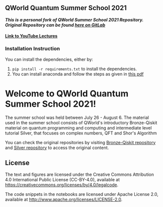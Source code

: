 ## QWorld Quantum Summer School 2021
***This is a personal fork of QWorld Summer School 2021 Repository.
Original Repository can be found [here on GitLab](https://gitlab.com/qworld/qeducation/qeducation-coordinators/summer-school-2021)***

#### [Link to YouTube Lectures](https://www.youtube.com/playlist?list=PL5Vz5U367jCT-Xi8-qX7KcThKL-zL1zNs)

### Installation Instruction
You can install the dependencies, either by:
1. `pip install -r requirements.txt` to install the dependencies. 
2. You can install anaconda and follow the steps as given in [this pdf](https://github.com/dev-aditya/QWorld_Summer_School_2021/blob/original/Installation.pdf)

# Welcome to QWorld Quantum Summer School 2021!

The summer school was held between July 26 - August 6. The material used in the summer school consists of QWorld's introductory Bronze-Qiskit material on quantum programming and computing and intermediate level tutorial Silver, that focuses on complex numbers, QFT and Shor's Algorithm 

You can check the original repositories by visiting [Bronze-Qiskit repository](https://gitlab.com/qworld/bronze-qiskit) and [Silver repository](https://gitlab.com/qworld/silver) to access the original content. 


## License

The text and figures are licensed under the Creative Commons Attribution 4.0 International Public License (CC-BY-4.0), available at https://creativecommons.org/licenses/by/4.0/legalcode.

The code snippets in the notebooks are licensed under Apache License 2.0, available at http://www.apache.org/licenses/LICENSE-2.0.
